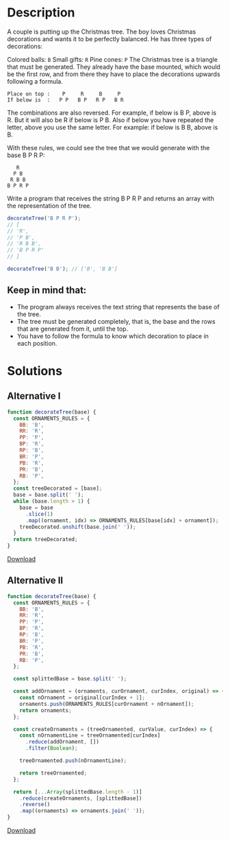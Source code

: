 # Description

A couple is putting up the Christmas tree. The boy loves Christmas decorations and wants it to be perfectly balanced. He has three types of decorations:

Colored balls: `B`
Small gifts: `R`
Pine cones: `P`
The Christmas tree is a triangle that must be generated. They already have the base mounted, which would be the first row, and from there they have to place the decorations upwards following a formula.

```
Place on top :    P     R     B     P
If below is  :   P P   B P   R P   B R
```

The combinations are also reversed. For example, if below is B P, above is R. But it will also be R if below is P B. Also if below you have repeated the letter, above you use the same letter. For example: if below is B B, above is B.

With these rules, we could see the tree that we would generate with the base B P R P:

```
   R
  P B
 R B B
B P R P
```

Write a program that receives the string B P R P and returns an array with the representation of the tree.

```js
decorateTree('B P R P');
// [
// 'R',
// 'P B',
// 'R B B',
// 'B P R P'
// ]

decorateTree('B B'); // ['B', 'B B']
```

## Keep in mind that:

- The program always receives the text string that represents the base of the tree.
- The tree must be generated completely, that is, the base and the rows that are generated from it, until the top.
- You have to follow the formula to know which decoration to place in each position.

# Solutions

## Alternative I

```js
function decorateTree(base) {
  const ORNAMENTS_RULES = {
    BB: 'B',
    RR: 'R',
    PP: 'P',
    BP: 'R',
    RP: 'B',
    BR: 'P',
    PB: 'R',
    PR: 'B',
    RB: 'P',
  };
  const treeDecorated = [base];
  base = base.split(' ');
  while (base.length > 1) {
    base = base
      .slice(1)
      .map((ornament, idx) => ORNAMENTS_RULES[base[idx] + ornament]);
    treeDecorated.unshift(base.join(' '));
  }
  return treeDecorated;
}
```

[Download](https://github.com/jpaddeo/tdd-adventjs/2022/challenge15/solution1.js)

## Alternative II

```js
function decorateTree(base) {
  const ORNAMENTS_RULES = {
    BB: 'B',
    RR: 'R',
    PP: 'P',
    BP: 'R',
    RP: 'B',
    BR: 'P',
    PB: 'R',
    PR: 'B',
    RB: 'P',
  };

  const splittedBase = base.split(' ');

  const addOrnament = (ornaments, curOrnament, curIndex, original) => {
    const nOrnament = original[curIndex + 1];
    ornaments.push(ORNAMENTS_RULES[curOrnament + nOrnament]);
    return ornaments;
  };

  const createOrnaments = (treeOrnamented, curValue, curIndex) => {
    const nOrnamentLine = treeOrnamented[curIndex]
      .reduce(addOrnament, [])
      .filter(Boolean);

    treeOrnamented.push(nOrnamentLine);

    return treeOrnamented;
  };

  return [...Array(splittedBase.length - 1)]
    .reduce(createOrnaments, [splittedBase])
    .reverse()
    .map((ornaments) => ornaments.join(' '));
}
```

[Download](https://github.com/jpaddeo/tdd-adventjs/2022/challenge15/solution2.js)
